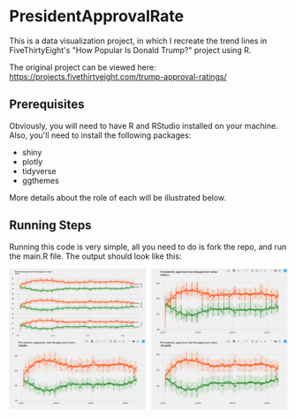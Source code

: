 # PresidentApprovalRate

This is a data visualization project, in which I recreate the trend lines in FiveThirtyEight's "How Popular Is Donald Trump?" project using R.

The original project can be viewed here: https://projects.fivethirtyeight.com/trump-approval-ratings/

## Prerequisites

Obviously, you will need to have R and RStudio installed on your machine. Also, you'll need to install the following packages:
- shiny
- plotly
- tidyverse
- ggthemes

More details about the role of each will be illustrated below.

## Running Steps

Running this code is very simple, all you need to do is fork the repo, and run the main.R file. The output should look like this:

![alt text](./images/Screenshot%20from%202020-05-01%2017-19-48.png)

